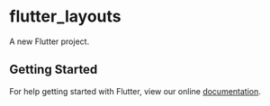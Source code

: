 # flutter_layouts

A new Flutter project.

## Getting Started

For help getting started with Flutter, view our online
[documentation](https://flutter.io/).
